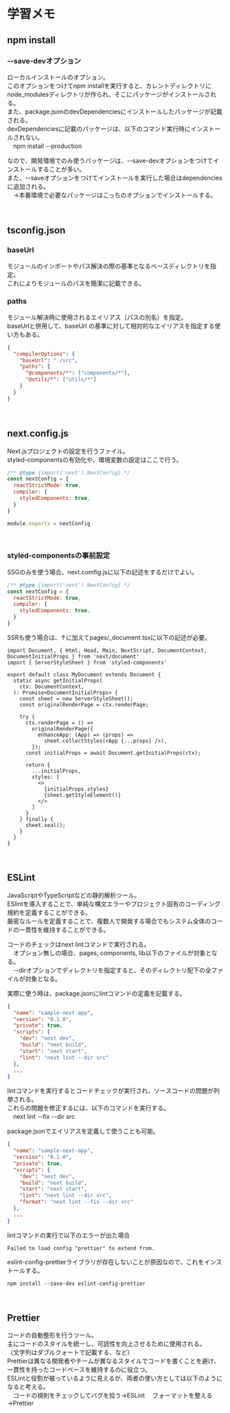 # 学習メモ

## npm install
### --save-devオプション
ローカルインストールのオプション。  
このオプションをつけてnpm installを実行すると、カレントディレクトリにnode_modulesディレクトリが作られ、そこにパッケージがインストールされる。  
また、package.jsonのdevDependenciesにインストールしたパッケージが記載される。  
devDependenciesに記載のパッケージは、以下のコマンド実行時にインストールされない。  
　npm install --production


なので、開発環境でのみ使うパッケージは、--save-devオプションをつけてインストールすることが多い。  
また、--saveオプションをつけてインストールを実行した場合はdependenciesに追加される。  
　→本番環境で必要なパッケージはこっちのオプションでインストールする。

<br>

## tsconfig.json
### baseUrl
モジュールのインポートやパス解決の際の基準となるベースディレクトリを指定。  
これによりモジュールのパスを簡潔に記載できる。  

### paths
モジュール解決時に使用されるエイリアス（パスの別名）を指定。  
baseUrlと併用して、baseUrl の基準に対して相対的なエイリアスを指定する使い方もある。  
```sample.json
{
  "compilerOptions": {
    "baseUrl": "./src",
    "paths": {
      "@components/*": ["components/*"],
      "@utils/*": ["utils/*"]
    }
  }
}
```

<br>

## next.config.js
Next.jsプロジェクトの設定を行うファイル。  
styled-componentsの有効化や、環境変数の設定はここで行う。  
```sample.js
/** @type {import('next').NextConfig} */
const nextConfig = {
  reactStrictMode: true,
  compiler: {
    styledComponents: true,
  }
}

module.exports = nextConfig
```

<br>

### styled-componentsの事前設定
SSGのみを使う場合、next.comfig.jsに以下の記述をするだけでよい。  

```sample.js
/** @type {import('next').NextConfig} */
const nextConfig = {
  reactStrictMode: true,
  compiler: {
    styledComponents: true,
  }
}
```

SSRも使う場合は、↑に加えてpages/_document.tsxに以下の記述が必要。  
```_document.tsx
import Document, { Html, Head, Main, NextScript, DocumentContext, DocumentInitialProps } from 'next/document'
import { ServerStyleSheet } from 'styled-components'

export default class MyDocument extends Document {
  static async getInitialProps(
    ctx: DocumentContext,
  ): Promise<DocumentInitialProps> {
    const sheet = new ServerStyleSheet();
    const originalRenderPage = ctx.renderPage;

    try {
      ctx.renderPage = () => 
        originalRenderPage({
          enhanceApp: (App) => (props) => 
            sheet.collectStyles(<App {...props} />),
        });
      const initialProps = await Document.getInitialProps(ctx);

      return {
        ...initialProps,
        styles: [
          <>
            {initialProps.styles}
            {sheet.getStyleElement()}
          </>
        ]
      }
    } finally {
      sheet.seal();
    }
  }
}
```

<br>

## ESLint
JavaScriptやTypeScriptなどの静的解析ツール。  
ESlintを導入することで、単純な構文エラーやプロジェクト固有のコーディング規約を定義することができる。  
厳密なルールを定義することで、複数人で開発する場合でもシステム全体のコードの一貫性を維持することができる。  

コードのチェックはnext lintコマンドで実行される。  
　オプション無しの場合、pages, components, lib以下のファイルが対象となる。  
　--dirオプションでディレクトリを指定すると、そのディレクトリ配下の全ファイルが対象となる。

実際に使う時は、package.jsonにlintコマンドの定義を記載する。  
```sample.json
{
  "name": "sample-next-app",
  "version": "0.1.0",
  "private": true,
  "scripts": {
    "dev": "next dev",
    "build": "next build",
    "start": "next start",
    "lint": "next lint --dir src"
  },
  ...
}
```

lintコマンドを実行するとコードチェックが実行され、ソースコードの問題が列挙される。  
これらの問題を修正するには、以下のコマンドを実行する。  
　next lint --fix --dir src  

package.jsonでエイリアスを定義して使うことも可能。  
```sample.json
{
  "name": "sample-next-app",
  "version": "0.1.0",
  "private": true,
  "scripts": {
    "dev": "next dev",
    "build": "next build",
    "start": "next start",
    "lint": "next lint --dir src",
    "format": "next lint --fix --dir src"
  },
  ...
}
```

lintコマンドの実行で以下のエラーが出た場合  
```
Failed to load config "prettier" to extend from.
```

eslint-config-prettierライブラリが存在しないことが原因なので、これをインストールする。  
```
npm install --save-dev eslint-config-prettier
```

<br>

## Prettier
コードの自動整形を行うツール。  
主にコードのスタイルを統一し、可読性を向上させるために使用される。  
（文字列はダブルクォートで記載する、など）  
Prettierは異なる開発者やチームが異なるスタイルでコードを書くことを避け、一貫性を持ったコードベースを維持するのに役立つ。  
ESLintと役割が被っているように見えるが、両者の使い方としては以下のようになると考える。  
　コードの規則をチェックしてバグを拾う→ESLint
　フォーマットを整える→Prettier